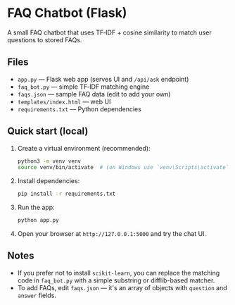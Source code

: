 # FAQ Chatbot (Flask)

A small FAQ chatbot that uses TF‑IDF + cosine similarity to match user questions to stored FAQs.

## Files
- `app.py` — Flask web app (serves UI and `/api/ask` endpoint)
- `faq_bot.py` — simple TF‑IDF matching engine
- `faqs.json` — sample FAQ data (edit to add your own)
- `templates/index.html` — web UI
- `requirements.txt` — Python dependencies

## Quick start (local)
1. Create a virtual environment (recommended):
   ```bash
   python3 -m venv venv
   source venv/bin/activate  # (on Windows use `venv\Scripts\activate`)
   ```
2. Install dependencies:
   ```bash
   pip install -r requirements.txt
   ```
3. Run the app:
   ```bash
   python app.py
   ```
4. Open your browser at `http://127.0.0.1:5000` and try the chat UI.

## Notes
- If you prefer not to install `scikit-learn`, you can replace the matching code in `faq_bot.py` with a simple substring or difflib-based matcher.
- To add FAQs, edit `faqs.json` — it's an array of objects with `question` and `answer` fields.

